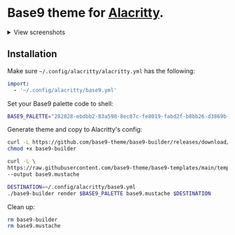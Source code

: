 # Base9 theme for [Alacritty](https://github.com/alacritty/alacritty).


<details >
<summary>View screenshots</summary>
282828-ebdbb2-83a598-8ec07c-fe8019-fabd2f-b8bb26-d3869b-fb4934
<img src="https://user-images.githubusercontent.com/2196866/180703789-8fa6c00a-e91f-4e69-ab8e-8d0084da9dd0.png"/>
</details>

## Installation


Make sure `~/.config/alacritty/alacritty.yml` has the following:
```yaml
import:
  - '~/.config/alacritty/base9.yml'
```


Set your Base9 palette code to shell:
```bash
BASE9_PALETTE="282828-ebdbb2-83a598-8ec07c-fe8019-fabd2f-b8bb26-d3869b-fb4934"
```

Generate theme and copy to Alacritty's config:
```bash
curl -L https://github.com/base9-theme/base9-builder/releases/download/0.1/base9-builder --output base9-builder
chmod +x base9-builder

curl -L \
https://raw.githubusercontent.com/base9-theme/base9-templates/main/templates/alacritty/default.yml.mustache \
--output base9.mustache

DESTINATION=~/.config/alacritty/base9.yml
./base9-builder render $BASE9_PALETTE base9.mustache $DESTINATION
```

Clean up:
```bash
rm base9-builder
rm base9.mustache
```


